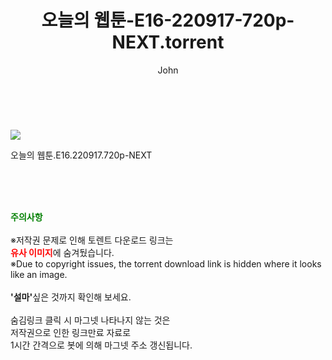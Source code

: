 ﻿---
layout: post
title:  "    오늘의 웹툰-E16-220917-720p-NEXT.torrent"
author: John
categories: [ 드라마 ]
tags: [  ]
image: https://torrentrj54.com/uploadfile/full/7bf2cc75561bc82c22a468fb217ea908cdd2b0d7.jpg 
description: "    오늘의 웹툰-E16-220917-720p-NEXT torrent 정보 공유"
toc: true
toc_sticky: true
---

<br>
<p><img src="https://torrentrj54.com/uploadfile/full/7bf2cc75561bc82c22a468fb217ea908cdd2b0d7.jpg"/></p>
 오늘의 웹툰.E16.220917.720p-NEXT  
    
<br><br><br>
<p data-ke-size="size16"><b><span style="color: green;">주의사항</span></b><br /><br />※저작권 문제로 인해 토렌트 다운로드 링크는<br /><b><span style="color: red;">유사 이미지</span></b>에 숨겨뒀습니다.<br />※Due to copyright issues, the torrent download link is hidden where it looks like an image.<br /><br /><b>'설마'</b>싶은 것까지 확인해 보세요.<br /><br />숨김링크 클릭 시 마그넷 나타나지 않는 것은<br />저작권으로 인한 링크만료 자료로<br />1시간 간격으로 봇에 의해 마그넷 주소 갱신됩니다.</p>
